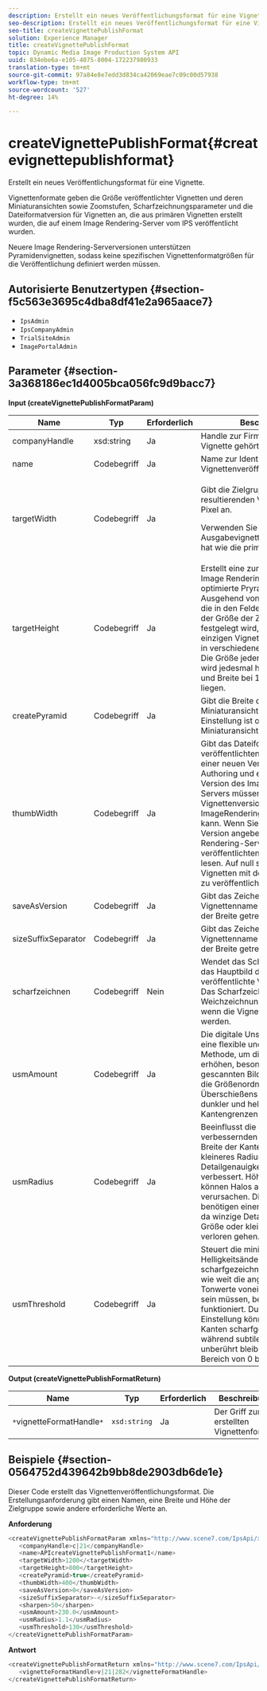 ```yaml
---
description: Erstellt ein neues Veröffentlichungsformat für eine Vignette.
seo-description: Erstellt ein neues Veröffentlichungsformat für eine Vignette.
seo-title: createVignettePublishFormat
solution: Experience Manager
title: createVignettePublishFormat
topic: Dynamic Media Image Production System API
uuid: 834ebe6a-e105-4075-8004-172237980933
translation-type: tm+mt
source-git-commit: 97a84e8e7edd3d834ca42069eae7c09c00d57938
workflow-type: tm+mt
source-wordcount: '527'
ht-degree: 14%

---
```



# createVignettePublishFormat{#createvignettepublishformat}

Erstellt ein neues Veröffentlichungsformat für eine Vignette.

Vignettenformate geben die Größe veröffentlichter Vignetten und deren Miniaturansichten sowie Zoomstufen, Scharfzeichnungsparameter und die Dateiformatversion für Vignetten an, die aus primären Vignetten erstellt wurden, die auf einem Image Rendering-Server vom IPS veröffentlicht wurden.

Neuere Image Rendering-Serverversionen unterstützen Pyramidenvignetten, sodass keine spezifischen Vignettenformatgrößen für die Veröffentlichung definiert werden müssen.

## Autorisierte Benutzertypen {#section-f5c563e3695c4dba8df41e2a965aace7}

* `IpsAdmin`
* `IpsCompanyAdmin`
* `TrialSiteAdmin`
* `ImagePortalAdmin`

## Parameter {#section-3a368186ec1d4005bca056fc9d9bacc7}

**Input (createVignettePublishFormatParam)**

<table id="table_4D5B2913FA784EC09190F25223C1A680"> 
 <thead> 
  <tr> 
   <th colname="col1" class="entry"> Name </th> 
   <th colname="col2" class="entry"> Typ </th> 
   <th colname="col3" class="entry"> Erforderlich </th> 
   <th colname="col4" class="entry"> Beschreibung </th> 
  </tr> 
 </thead>
 <tbody> 
  <tr> 
   <td colname="col1"> <span class="codeph"> <span class="varname"> companyHandle</span> </span> </td> 
   <td colname="col2"> <span class="codeph"> xsd:string</span> </td> 
   <td colname="col3"> Ja </td> 
   <td colname="col4"> Handle zur Firma, zu der die Vignette gehört. </td> 
  </tr> 
  <tr> 
   <td colname="col1"> <span class="codeph"> <span class="varname"> name</span> </span> </td> 
   <td colname="col2"> <span class="codeph"> Codebegriff  </span> </td> 
   <td colname="col3"> Ja </td> 
   <td colname="col4"> Name zur Identifizierung des Vignettenveröffentlichungsformats. </td> 
  </tr> 
  <tr> 
   <td colname="col1"> <span class="codeph"> <span class="varname"> targetWidth</span> </span> </td> 
   <td colname="col2"> <span class="codeph"> Codebegriff  </span> </td> 
   <td colname="col3"> Ja </td> 
   <td colname="col4"> <p>Gibt die Zielgruppe der resultierenden Vignettenbreite in Pixel an. </p> <p>Verwenden Sie Null, damit die Ausgabevignette dieselbe Größe hat wie die primäre Vignette. </p> </td> 
  </tr> 
  <tr> 
   <td colname="col1"> <span class="codeph"> <span class="varname"> targetHeight</span> </span> </td> 
   <td colname="col2"> <span class="codeph"> Codebegriff  </span> </td> 
   <td colname="col3"> Ja </td> 
   <td colname="col4"> Erstellt eine zum Zoomen auf dem Image Rendering-Server optimierte Pryramidenvignette. Ausgehend von der Maximalgröße, die in den Feldern zur Bestimmung der Größe der Zielvignette festgelegt wird, werden in einer einzigen Vignettendatei Ansichten in verschiedenen Größen erstellt. Die Größe jeder weiteren Ansicht wird jedesmal halbiert, bis Höhe und Breite bei 128 x 128 Pixeln liegen. </td> 
  </tr> 
  <tr> 
   <td colname="col1"> <span class="codeph"> <span class="varname"> createPyramid</span> </span> </td> 
   <td colname="col2"> <span class="codeph"> Codebegriff  </span> </td> 
   <td colname="col3"> Ja </td> 
   <td colname="col4"> Gibt die Breite der resultierenden Miniaturansichten in Pixel an. Diese Einstellung ist optional. Ohne Miniaturansicht als Null belassen. </td> 
  </tr> 
  <tr> 
   <td colname="col1"> <span class="codeph"> <span class="varname"> thumbWidth</span> </span> </td> 
   <td colname="col2"> <span class="codeph"> Codebegriff  </span> </td> 
   <td colname="col3"> Ja </td> 
   <td colname="col4"> Gibt das Dateiformat für die veröffentlichten Vignetten an. Bei einer neuen Version von Image Authoring und einer älteren Version des Image Rendering-Servers müssen Sie eine Vignettenversion angeben, die der ImageRendering-Server lesen kann. Wenn Sie eine höhere Version angeben, kann der Image Rendering-Server die veröffentlichten Vignetten nicht lesen. Auf null setzen, um Vignetten mit der neuesten Version zu veröffentlichen. </td> 
  </tr> 
  <tr> 
   <td colname="col1"> <span class="codeph"> <span class="varname"> saveAsVersion</span> </span> </td> 
   <td colname="col2"> <span class="codeph"> Codebegriff  </span> </td> 
   <td colname="col3"> Ja </td> 
   <td colname="col4"> Gibt das Zeichen an, durch das der Vignettenname und das Suffix mit der Breite getrennt werden. </td> 
  </tr> 
  <tr> 
   <td colname="col1"> <span class="codeph"> <span class="varname"> sizeSuffixSeparator</span> </span> </td> 
   <td colname="col2"> <span class="codeph"> Codebegriff  </span> </td> 
   <td colname="col3"> Ja </td> 
   <td colname="col4"> Gibt das Zeichen an, durch das der Vignettenname und das Suffix mit der Breite getrennt werden. </td> 
  </tr> 
  <tr> 
   <td colname="col1"> <span class="codeph"> <span class="varname"> scharfzeichnen</span> </span> </td> 
   <td colname="col2"> <span class="codeph"> Codebegriff  </span> </td> 
   <td colname="col3"> Nein </td> 
   <td colname="col4"> Wendet das Scharfzeichnen auf das Hauptbild der Ansicht für jede veröffentlichte Vignettengröße an. Das Scharfzeichnen kann die Weichzeichnung kompensieren, wenn die Vignetten skaliert werden. </td> 
  </tr> 
  <tr> 
   <td colname="col1"> <span class="codeph"> <span class="varname"> usmAmount</span> </span> </td> 
   <td colname="col2"> <span class="codeph"> Codebegriff  </span> </td> 
   <td colname="col3"> Ja </td> 
   <td colname="col4"> Die digitale Unschärfemaske ist eine flexible und leistungsstarke Methode, um die Schärfe zu erhöhen, besonders bei gescannten Bildern. Dadurch wird die Größenordnung jedes Überschießens gesteuert (je dunkler und hell die Kantengrenzen werden). </td> 
  </tr> 
  <tr> 
   <td colname="col1"> <span class="codeph"> <span class="varname"> usmRadius</span> </span> </td> 
   <td colname="col2"> <span class="codeph"> Codebegriff  </span> </td> 
   <td colname="col3"> Ja </td> 
   <td colname="col4"> Beeinflusst die Größe der zu verbessernden Kanten oder die Breite der Kantenfelge, sodass ein kleineres Radium die Detailgenauigkeit der Skalierung verbessert. Höhere Radiuswerte können Halos an den Kanten verursachen. Die feinen Details benötigen einen kleineren Radius, da winzige Details derselben Größe oder kleiner als der Radius verloren gehen. </td> 
  </tr> 
  <tr> 
   <td colname="col1"> <span class="codeph"> <span class="varname"> usmThreshold</span> </span> </td> 
   <td colname="col2"> <span class="codeph"> Codebegriff  </span> </td> 
   <td colname="col3"> Ja </td> 
   <td colname="col4"> Steuert die minimale Helligkeitsänderung, die scharfgezeichnet werden soll, oder wie weit die angrenzenden Tonwerte voneinander entfernt sein müssen, bevor der Filter funktioniert. Durch diese Einstellung können ausgeprägtere Kanten scharfgezeichnet werden, während subtilere Kanten unberührt bleiben. Der zulässige Bereich von 0 bis 255. </td> 
  </tr> 
 </tbody> 
</table>

**Output (createVignettePublishFormatReturn)**

| Name | Typ | Erforderlich | Beschreibung |
|---|---|---|---|
| `*`vignetteFormatHandle`*` | `xsd:string` | Ja | Der Griff zum erstellten Vignettenformat. |

## Beispiele {#section-0564752d439642b9bb8de2903db6de1e}

Dieser Code erstellt das Vignettenveröffentlichungsformat. Die Erstellungsanforderung gibt einen Namen, eine Breite und Höhe der Zielgruppe sowie andere erforderliche Werte an.

**Anforderung**

```java
<createVignettePublishFormatParam xmlns="http://www.scene7.com/IpsApi/xsd/2008-01-15">
   <companyHandle>c|21</companyHandle>
   <name>APIcreateVignettePublishFormat1</name>
   <targetWidth>1200</<targetWidth>
   <targetHeight>800</targetHeight>
   <createPyramid>true</createPyramid>
   <thumbWidth>400</thumbWidth>
   <saveAsVersion>0</saveAsVersion>
   <sizeSuffixSeparator>-</sizeSuffixSeparator>
   <sharpen>50</sharpen>
   <usmAmount>230.0</usmAmount>
   <usmRadius>1.1</usmRadius>
   <usmThreshold>130</usmThreshold>
</createVignettePublishFormatParam>
```

**Antwort**

```java
<createVignettePublishFormatReturn xmlns="http://www.scene7.com/IpsApi/xsd/2008-01-15">
   <vignetteFormatHandle>v|21|282</vignetteFormatHandle>
</createVignettePublishFormatReturn>
```

